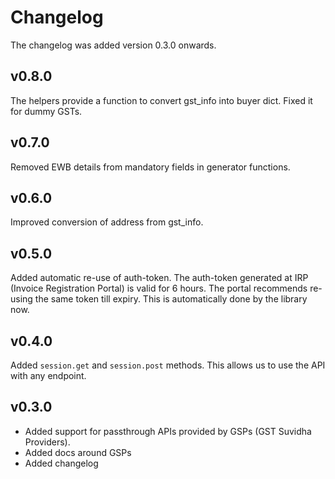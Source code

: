 # Changelog

The changelog was added version 0.3.0 onwards.

## v0.8.0

The helpers provide a function to convert gst_info into buyer dict. Fixed it for dummy GSTs.

## v0.7.0

Removed EWB details from mandatory fields in generator functions.

## v0.6.0

Improved conversion of address from gst_info.

## v0.5.0

Added automatic re-use of auth-token. The auth-token generated at IRP (Invoice Registration Portal) is valid for 6 hours. The portal recommends re-using the same token till expiry. This is automatically done by the library now.

## v0.4.0

Added `session.get` and `session.post` methods. This allows us to use the API with any endpoint.

## v0.3.0

- Added support for passthrough APIs provided by GSPs (GST Suvidha Providers).
- Added docs around GSPs
- Added changelog
